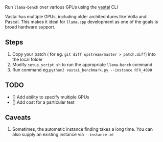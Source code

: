 Run `llama-bench` over various GPUs using the [vastai](https://cloud.vast.ai/) CLI

Vastai has multiple GPUs, including older architechtures like Volta and Pascal. This makes it ideal for `llama.cpp` development as one of the goals is broad hardware support.

## Steps 
1. Copy your patch ( for eg. `git diff upstream/master > patch.diff`) into the local folder 
2. Modify `setup_script.sh` to run the appropriate `llama-bench` command
3. Run command eg.`python3 vastai_benchmark.py --instance RTX_4090`


## TODO
- [] Add ability to specify multiple GPUs
- [] Add cost for a particular test

## Caveats
1. Sometimes, the automatic instance finding takes a long time. You can also supply an existing instance via `--instance-id`

